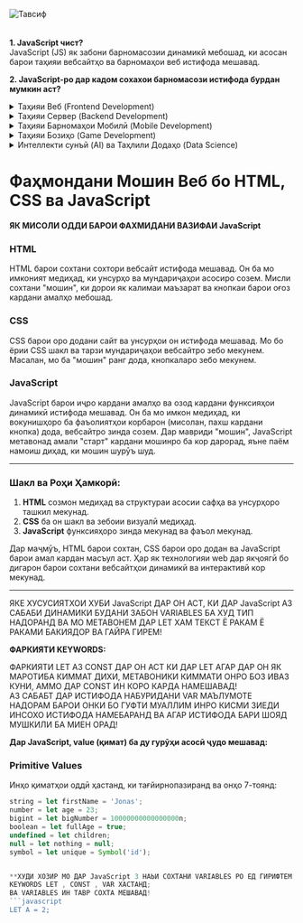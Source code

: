 ![Тавсиф](https://i.pinimg.com/736x/82/ce/b6/82ceb60a5f1108803b1b4ef0a0c8c05d.jpg)<br><br><br>
**1. JavaScript чист?**  <br>
JavaScript (JS) як забони барномасозии динамикӣ мебошад, ки асосан барои таҳияи вебсайтҳо ва барномаҳои веб истифода мешавад.  <br>

**2. JavaScript-ро дар кадом сохахои барномасози истифода бурдан мумкин аст?**  

<details>
   <summary>Таҳияи Веб (Frontend Development)</summary>
   📌 JavaScript бо HTML ва CSS якҷоя истифода мешавад, то вебсайтҳоро интерактивӣ ва динамикӣ гардонад.
</details>

<details>
   <summary>Таҳияи Сервер (Backend Development)</summary>
   📌 Бо Node.js, JavaScript метавонад дар сервер низ истифода шавад.
</details>

<details>
   <summary>Таҳияи Барномаҳои Мобилӣ (Mobile Development)</summary>
   📌 JavaScript метавонад барои сохтани барномаҳои мобилӣ истифода шавад.
</details>

<details>
   <summary>Таҳияи Бозиҳо (Game Development)</summary>
   📌 Бо JavaScript метавон бозиҳои 2D ва 3D сохт.
</details>

<details>
   <summary>Интеллекти сунъӣ (AI) ва Таҳлили Додаҳо (Data Science)</summary>
   📌 Бо китобхонаҳо ва платформаҳо JavaScript метавонад дар соҳаи AI ва таҳлили додаҳо истифода шавад.
</details>

# Фаҳмондани Мошин Веб бо HTML, CSS ва JavaScript

**ЯК МИСОЛИ ОДДИ БАРОИ ФАХМИДАНИ ВАЗИФАИ JavaScript**

### HTML  
HTML барои сохтани сохтори вебсайт истифода мешавад. Он ба мо имконият медиҳад, ки унсурҳо ва мундариҷаҳои асосиро созем. Мисли сохтани "мошин", ки дорои як калимаи маъзарат ва кнопкаи барои оғоз кардани амалҳо мебошад.

### CSS  
CSS барои оро додани сайт ва унсурҳои он истифода мешавад. Мо бо ёрии CSS шакл ва тарзи мундариҷаҳои вебсайтро зебо мекунем. Масалан, мо ба "мошин" ранг дода, кнопкаларо зебо мекунем.

### JavaScript  
JavaScript барои иҷро кардани амалҳо ва озод кардани функсияҳои динамикӣ истифода мешавад. Он ба мо имкон медиҳад, ки вокунишҳоро ба фаъолиятҳои корбарон (мисолан, пахш кардани кнопка) дода, вебсайтро зинда созем. Дар мавриди "мошин", JavaScript метавонад амали "старт" кардани мошинро ба кор дарорад, яъне паём намоиш диҳад, ки мошин шурӯъ шуд.

---

### Шакл ва Роҳи Ҳамкорӣ:
1. **HTML** созмон медиҳад ва структураи асосии сафҳа ва унсурҳоро ташкил мекунад.
2. **CSS** ба он шакл ва зебоии визуалӣ медиҳад.
3. **JavaScript** функсияҳоро зинда мекунад ва фаъол мекунад.

Дар маҷмӯъ, HTML барои сохтан, CSS барои оро додан ва JavaScript барои амал кардан масъул аст. Ҳар як технологияи web дар якҷоягӣ бо дигарон барои сохтани вебсайтҳои динамикӣ ва интерактивӣ кор мекунад.

---



ЯКЕ ХУСУСИЯТХОИ ХУБИ JavaScript ДАР ОН АСТ, КИ ДАР JavaScript АЗ САБАБИ ДИНАМИКИ БУДАНИ ЗАБОН VARIABLES БА ХУД ТИП НАДОРАНД ВА МО МЕТАВОНЕМ ДАР LET ХАМ ТЕКСТ Ё РАКАМ Ё РАКАМИ БАКИЯДОР ВА ГАЙРА ГИРЕМ!

**ФАРКИЯТИ KEYWORDS:**

ФАРКИЯТИ LET АЗ CONST ДАР ОН АСТ КИ ДАР LET АГАР ДАР ОН ЯК МАРОТИБА КИММАТ ДИХИ, МЕТАВОНИКИ КИММАТИ ОНРО БОЗ ИВАЗ КУНИ, АММО ДАР CONST ИН КОРО КАРДА НАМЕШАВАД!  
АЗ САБАБТ ДАР ИСТИФОДА НАБУРИДАНИ VAR МАЪЛУМОТЕ НАДОРАМ БАРОИ ОНКИ БО ГУФТИ МУАЛЛИМ ИНРО КИСМИ ЗИЕДИ ИНСОХО ИСТИФОДА НАМЕБАРАНД ВА АГАР ИСТИФОДА БАРИ ШОЯД МУШКИЛИ БА МИЕН ОРАД!

**Дар JavaScript, value (қимат) ба ду гурӯҳи асосӣ ҷудо мешавад:**

### Primitive Values  
Инҳо қиматҳои оддӣ ҳастанд, ки тағйирнопазиранд ва онҳо 7-тоянд:

```javascript
string = let firstName = 'Jonas';  
number = let age = 23;  
bigint = let bigNumber = 10000000000000000n;  
boolean = let fullAge = true;  
undefined = let children;  
null = let nothing = null;  
symbol = let unique = Symbol('id');


**ХУДИ ХОЗИР МО ДАР JavaScript 3 НАЬИ СОХТАНИ VARIABLES РО ЕД ГИРИФТЕМ ВА ОН БО ВОСИТАИ KEYWORDS СОХТА МЕШАВАД!**  
KEYWORDS LET , CONST , VAR ХАСТАНД;  
ВА VARIABLES ИН ТАВР СОХТА МЕШАВАД!  
```javascript
LET A = 2;
